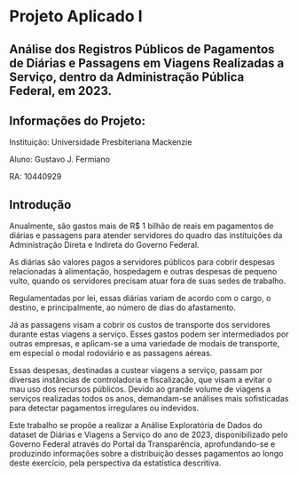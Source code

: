 # Projeto Aplicado I
## Análise dos Registros Públicos de Pagamentos de Diárias e Passagens em Viagens Realizadas a Serviço, dentro da Administração Pública Federal, em 2023.

## Informações do Projeto:
Instituição: Universidade Presbiteriana Mackenzie

Aluno: Gustavo J. Fermiano

RA: 10440929

## Introdução
Anualmente, são gastos mais de R$ 1 bilhão de reais em pagamentos de diárias e passagens para atender servidores do quadro das instituições da Administração Direta e Indireta do Governo Federal. 

As diárias são valores pagos a servidores públicos para cobrir despesas relacionadas à alimentação, hospedagem e outras despesas de pequeno vulto, quando os servidores precisam atuar fora de suas sedes de trabalho. 

Regulamentadas por lei, essas diárias variam de acordo com o cargo, o destino, e principalmente, ao número de dias do afastamento. 

Já as passagens visam a cobrir os custos de transporte dos servidores durante estas viagens a serviço. Esses gastos podem ser intermediados por outras empresas, e aplicam-se a uma variedade de modais de transporte, em especial o modal rodoviário e as passagens aéreas. 

Essas despesas, destinadas a custear viagens a serviço, passam por diversas instâncias de controladoria e fiscalização, que visam a evitar o mau uso dos recursos públicos. Devido ao grande volume de viagens a serviços realizadas todos os anos, demandam-se análises mais sofisticadas para detectar pagamentos irregulares ou indevidos.

Este trabalho se propõe a realizar a Análise Exploratória de Dados do dataset de Diárias e Viagens a Serviço do ano de 2023, disponibilizado pelo Governo Federal através do Portal da Transparência, aprofundando-se e produzindo informações sobre a distribuição desses pagamentos ao longo deste exercício, pela perspectiva da estatística descritiva. 
